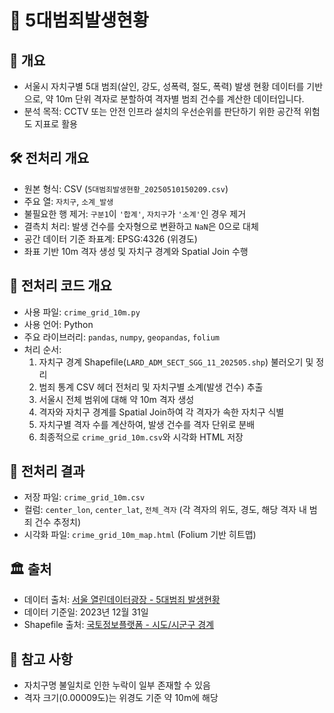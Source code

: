# 🧯 5대범죄발생현황

## 📌 개요
- 서울시 자치구별 5대 범죄(살인, 강도, 성폭력, 절도, 폭력) 발생 현황 데이터를 기반으로, 약 10m 단위 격자로 분할하여 격자별 범죄 건수를 계산한 데이터입니다.
- 분석 목적: CCTV 또는 안전 인프라 설치의 우선순위를 판단하기 위한 공간적 위험도 지표로 활용

## 🛠 전처리 개요
- 원본 형식: CSV (`5대범죄발생현황_20250510150209.csv`)
- 주요 열: `자치구`, `소계_발생`
- 불필요한 행 제거: `구분1`이 `'합계'`, `자치구`가 `'소계'`인 경우 제거
- 결측치 처리: 발생 건수를 숫자형으로 변환하고 `NaN`은 0으로 대체
- 공간 데이터 기준 좌표계: EPSG:4326 (위경도)
- 좌표 기반 10m 격자 생성 및 자치구 경계와 Spatial Join 수행

## 🔁 전처리 코드 개요
- 사용 파일: `crime_grid_10m.py`
- 사용 언어: Python
- 주요 라이브러리: `pandas`, `numpy`, `geopandas`, `folium`
- 처리 순서:
  1. 자치구 경계 Shapefile(`LARD_ADM_SECT_SGG_11_202505.shp`) 불러오기 및 정리
  2. 범죄 통계 CSV 헤더 전처리 및 자치구별 소계(발생 건수) 추출
  3. 서울시 전체 범위에 대해 약 10m 격자 생성
  4. 격자와 자치구 경계를 Spatial Join하여 각 격자가 속한 자치구 식별
  5. 자치구별 격자 수를 계산하여, 발생 건수를 격자 단위로 분배
  6. 최종적으로 `crime_grid_10m.csv`와 시각화 HTML 저장

## 📂 전처리 결과
- 저장 파일: `crime_grid_10m.csv`
- 컬럼: `center_lon`, `center_lat`, `전체_격자` (각 격자의 위도, 경도, 해당 격자 내 범죄 건수 추정치)
- 시각화 파일: `crime_grid_10m_map.html` (Folium 기반 히트맵)

## 🏛 출처
- 데이터 출처: [서울 열린데이터광장 - 5대범죄 발생현황](https://data.seoul.go.kr/dataList/316/S/2/datasetView.do)
- 데이터 기준일: 2023년 12월 31일  
- Shapefile 출처: [국토정보플랫폼 - 시도/시군구 경계](https://www.vworld.kr/dtmk/dtmk_ntads_s002.do?datIde=30604&dsId=30604&pageIndex=1&pageSize=10&pageUnit=10&paginationInfo=egovframework.rte.ptl.mvc.tags.ui.pagination.PaginationInfo%40a0667c6&datPageIndex=2&datPageSize=10)

## 📌 참고 사항
- 자치구명 불일치로 인한 누락이 일부 존재할 수 있음
- 격자 크기(0.00009도)는 위경도 기준 약 10m에 해당

